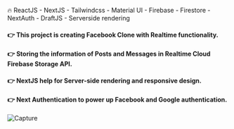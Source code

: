 
🔥 ReactJS - NextJS - Tailwindcss - Material UI - Firebase - Firestore - NextAuth - DraftJS - Serverside rendering

#### 👉 This project is creating Facebook Clone with Realtime functionality. ####
#### 👉 Storing the information of Posts and Messages in Realtime Cloud Firebase Storage API. ####
#### 👉 NextJS help for Server-side rendering and responsive design. ####
#### 👉 Next Authentication to power up Facebook and Google authentication. ####



![Capture](https://user-images.githubusercontent.com/72302495/127474130-24304e9a-dcea-4591-9785-a10eae3193b1.PNG)
